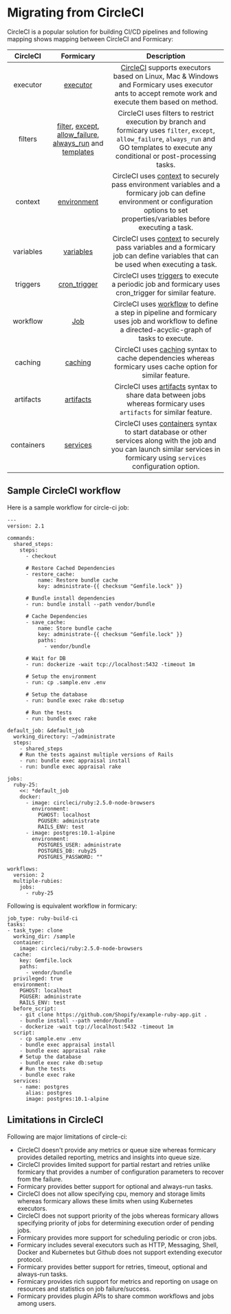 # Migrating from CircleCI

CircleCI is a popular solution for building CI/CD pipelines and following mapping shows mapping between CircleCI and Formicary:

|     CircleCI |   Formicary   | Description
| :----------: | :-----------: | :------------------: |
| executor | [executor](executors.md) | [CircleCI](https://circleci.com/docs/2.0/executor-intro/) supports executors based on Linux, Mac & Windows and Formicary uses executor ants to accept remote work and execute them based on method.
| filters | [filter](definition_options#filter), [except](definition_options.md#except), [allow_failure](definition_options.md#allow_failure), [always_run](definition_options.md#always_run) and [templates](definition_options.md#templates) | CircleCI uses filters to restrict execution by branch and formicary uses `filter`, `except`, `allow_failure`, `always_run` and GO templates to execute any conditional or post-processing tasks.
| context | [environment](definition_options.md#environment) | CircleCI uses [context](https://circleci.com/docs/2.0/contexts/) to securely pass environment variables and a formicary job can define environment or configuration options to set properties/variables before executing a task.
| variables | [variables](definition_options.md#variables) | CircleCI uses [context](https://circleci.com/docs/2.0/contexts/) to securely pass variables and a formicary job can define variables that can be used when executing a task.
| triggers | [cron_trigger](definition_options.md#cron_trigger) | CircleCI uses [triggers](https://circleci.com/docs/2.0/triggers/) to execute a periodic job and formicary uses cron_trigger for similar feature.
| workflow | [Job](definition_options.md#Job) | CircleCI uses [workflow](https://circleci.com/docs/2.0/workflows/) to define a step in pipeline and formicary uses job and workflow to define a directed-acyclic-graph of tasks to execute.
| caching | [caching](definition_options.md#cache) | CircleCI uses [caching](https://circleci.com/docs/2.0/caching/) syntax to cache dependencies whereas formicary uses cache option for similar feature.
| artifacts | [artifacts](definition_options.md#artifacts) | CircleCI uses [artifacts](https://circleci.com/docs/2.0/artifacts/#uploading-artifacts) syntax to share data between jobs whereas formicary uses `artifacts` for similar feature.
| containers | [services](definition_options.md#services) | CircleCI uses [containers](https://circleci.com/docs/2.0/containers/) syntax to start database or other services along with the job and you can launch similar services in formicary using `services` configuration option.

## Sample CircleCI workflow
Here is a sample workflow for circle-ci job:
```
---
version: 2.1

commands:
  shared_steps:
    steps:
      - checkout

      # Restore Cached Dependencies
      - restore_cache:
          name: Restore bundle cache
          key: administrate-{{ checksum "Gemfile.lock" }}

      # Bundle install dependencies
      - run: bundle install --path vendor/bundle

      # Cache Dependencies
      - save_cache:
          name: Store bundle cache
          key: administrate-{{ checksum "Gemfile.lock" }}
          paths:
            - vendor/bundle

      # Wait for DB
      - run: dockerize -wait tcp://localhost:5432 -timeout 1m

      # Setup the environment
      - run: cp .sample.env .env

      # Setup the database
      - run: bundle exec rake db:setup

      # Run the tests
      - run: bundle exec rake

default_job: &default_job
  working_directory: ~/administrate
  steps:
    - shared_steps
    # Run the tests against multiple versions of Rails
    - run: bundle exec appraisal install
    - run: bundle exec appraisal rake

jobs:
  ruby-25:
    <<: *default_job
    docker:
      - image: circleci/ruby:2.5.0-node-browsers
        environment:
          PGHOST: localhost
          PGUSER: administrate
          RAILS_ENV: test
      - image: postgres:10.1-alpine
        environment:
          POSTGRES_USER: administrate
          POSTGRES_DB: ruby25
          POSTGRES_PASSWORD: ""

workflows:
  version: 2
  multiple-rubies:
    jobs:
      - ruby-25
```

Following is equivalent workflow in formicary:
```
job_type: ruby-build-ci
tasks:
- task_type: clone
  working_dir: /sample
  container:
    image: circleci/ruby:2.5.0-node-browsers
  cache:
    key: Gemfile.lock
    paths:
      - vendor/bundle
  privileged: true
  environment:
    PGHOST: localhost
    PGUSER: administrate
    RAILS_ENV: test
  before_script:
    - git clone https://github.com/Shopify/example-ruby-app.git .
    - bundle install --path vendor/bundle
    - dockerize -wait tcp://localhost:5432 -timeout 1m
  script:
    - cp sample.env .env
    - bundle exec appraisal install
    - bundle exec appraisal rake
    # Setup the database
    - bundle exec rake db:setup
    # Run the tests
    - bundle exec rake
  services:
    - name: postgres
      alias: postgres
      image: postgres:10.1-alpine
```

## Limitations in CircleCI
Following are major limitations of circle-ci:
 - CircleCI doesn't provide any metrics or queue size whereas formicary provides detailed reporting, metrics and insights into queue size.
 - CircleCI provides limited support for partial restart and retries unlike formicary that provides a number of configuration parameters to recover from the failure.
 - Formicary provides better support for optional and always-run tasks.
 - CircleCI does not allow specifying cpu, memory and storage limits whereas formicary allows these limits when using Kubernetes executors. 
 - CircleCI does not support priority of the jobs whereas formicary allows specifying priority of jobs for determining execution order of pending jobs.
 - Formicary provides more support for scheduling periodic or cron jobs.
 - Formicary includes several executors such as HTTP, Messaging, Shell, Docker and Kubernetes but Github does not support extending executor protocol.
 - Formicary provides better support for retries, timeout, optional and always-run tasks.
 - Formicary provides rich support for metrics and reporting on usage on resources and statistics on job failure/success.
 - Formicary provides plugin APIs to share common workflows and jobs among users.
